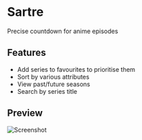 # Sartre
 
Precise countdown for anime episodes

## Features

- Add series to favourites to prioritise them
- Sort by various attributes
- View past/future seasons
- Search by series title

## Preview

![Screenshot](https://raw.githubusercontent.com/kokseen1/Sartre/main/img/sample.png)
